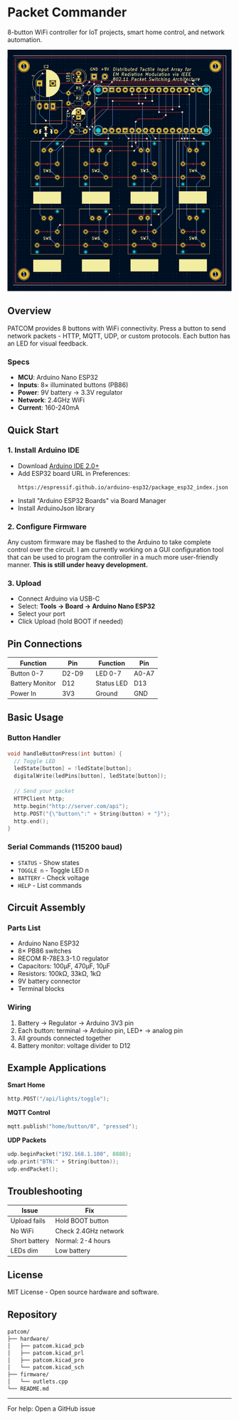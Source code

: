 # Packet Commander

8-button WiFi controller for IoT projects, smart home control, and network automation.

![PATCOM](./assets/patcom.png)

## Overview

PATCOM provides 8 buttons with WiFi connectivity. Press a button to send network packets - HTTP, MQTT, UDP, or custom protocols. Each button has an LED for visual feedback.

### Specs
- **MCU**: Arduino Nano ESP32
- **Inputs**: 8× illuminated buttons (PB86)
- **Power**: 9V battery → 3.3V regulator
- **Network**: 2.4GHz WiFi
- **Current**: 160-240mA

## Quick Start

### 1. Install Arduino IDE
- Download [Arduino IDE 2.0+](https://www.arduino.cc/en/software)
- Add ESP32 board URL in Preferences:
  ```
  https://espressif.github.io/arduino-esp32/package_esp32_index.json
  ```
- Install "Arduino ESP32 Boards" via Board Manager
- Install ArduinoJson library

### 2. Configure Firmware
Any custom firmware may be flashed to the Arduino to take complete control over the circuit. I am currently working on a GUI configuration tool that can be used to program the controller in a much more user-friendly manner. **This is still under heavy development.**

### 3. Upload
- Connect Arduino via USB-C
- Select: **Tools → Board → Arduino Nano ESP32**
- Select your port
- Click Upload (hold BOOT if needed)

## Pin Connections

| Function | Pin | | Function | Pin |
|----------|-----|-|----------|-----|
| Button 0-7 | D2-D9 | | LED 0-7 | A0-A7 |
| Battery Monitor | D12 | | Status LED | D13 |
| Power In | 3V3 | | Ground | GND |

## Basic Usage

### Button Handler
```cpp
void handleButtonPress(int button) {
  // Toggle LED
  ledState[button] = !ledState[button];
  digitalWrite(ledPins[button], ledState[button]);
  
  // Send your packet
  HTTPClient http;
  http.begin("http://server.com/api");
  http.POST("{\"button\":" + String(button) + "}");
  http.end();
}
```

### Serial Commands (115200 baud)
- `STATUS` - Show states
- `TOGGLE n` - Toggle LED n
- `BATTERY` - Check voltage
- `HELP` - List commands

## Circuit Assembly

### Parts List
- Arduino Nano ESP32
- 8× PB86 switches
- RECOM R-78E3.3-1.0 regulator
- Capacitors: 100µF, 470µF, 10µF
- Resistors: 100kΩ, 33kΩ, 1kΩ
- 9V battery connector
- Terminal blocks

### Wiring
1. Battery → Regulator → Arduino 3V3 pin
2. Each button: terminal → Arduino pin, LED+ → analog pin
3. All grounds connected together
4. Battery monitor: voltage divider to D12

## Example Applications

**Smart Home**
```cpp
http.POST("/api/lights/toggle");
```

**MQTT Control**
```cpp
mqtt.publish("home/button/0", "pressed");
```

**UDP Packets**
```cpp
udp.beginPacket("192.168.1.100", 8888);
udp.print("BTN:" + String(button));
udp.endPacket();
```

## Troubleshooting

| Issue | Fix |
|-------|-----|
| Upload fails | Hold BOOT button |
| No WiFi | Check 2.4GHz network |
| Short battery | Normal: 2-4 hours |
| LEDs dim | Low battery |

## License

MIT License - Open source hardware and software.

## Repository

```
patcom/
├── hardware/
│   ├── patcom.kicad_pcb
│   ├── patcom.kicad_prl
│   ├── patcom.kicad_pro
│   └── patcom.kicad_sch
├── firmware/
│   └── outlets.cpp
└── README.md
```

---

For help: Open a GitHub issue
